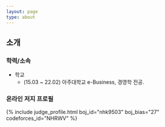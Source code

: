 ```yaml
---
layout: page
type: about
---
```


## 소개

### 학력/소속
* 학교
  * (15.03 ~ 22.02) 아주대학교 e-Business, 경영학 전공. 
  
### 온라인 저지 프로필
{% include judge_profile.html boj_id="nhk9503" boj_bias="27" codeforces_id="NHRWV" %}

